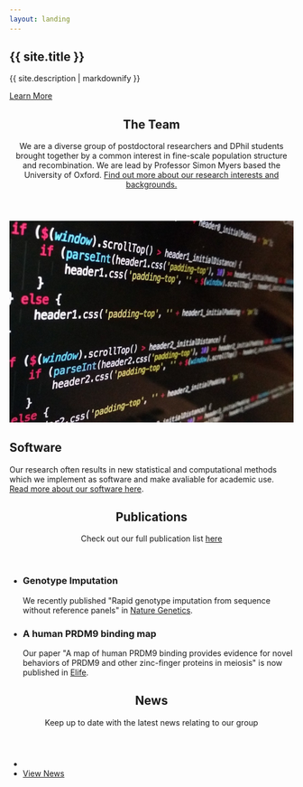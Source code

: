 ```yaml
---
layout: landing
---
```

<!-- Banner -->
<section id="banner">
<div class="inner">
<h2>{{ site.title }}</h2>
<p>{{ site.description | markdownify }}</p>
</div>
<a href="#one" class="more scrolly">Learn More</a>
</section>

<!-- One -->
<section id="one" class="wrapper style1 special">
<div class="inner">
<header class="major">
<h2>The Team</h2>
<p>We are a diverse group of postdoctoral researchers and DPhil students brought together by a common interest in fine-scale population structure and recombination. We are lead by Professor Simon Myers based the University of Oxford. <a href="people.html">Find out more about our research interests and backgrounds.</a></p>
</header>
</div>
</section>

<!-- Two -->
<section id="two" class="wrapper alt style2">
<section class="spotlight">
<div class="image"><img src="images/pic01.jpg" /></div><div class="content">
<h2>Software</h2>
Our research often results in new statistical and computational methods which we implement as software and make avaliable for academic use. <a href="software.html">Read more about our software here</a>.
</div>
</section>
</section>

<!-- Three -->
<section id="three" class="wrapper style3 special">
<div class="inner">
<header class="major">
<h2>Publications</h2>
<p>Check out our full publication list <a href="publications.html">here</a></p>
</header>
<ul class="features">
<li class="icon fa-newspaper-o">
<h3>Genotype Imputation</h3>
We recently published "Rapid genotype imputation from sequence without reference panels" in <a href="https://doi.org/10.1038/ng.3594">Nature Genetics</a>.
</li>
<li class="icon fa-newspaper-o">
<h3>A human PRDM9 binding map</h3>
Our paper "A map of human PRDM9 binding provides evidence for novel behaviors of PRDM9 and other zinc-finger proteins in meiosis" is now published in <a href="https://doi.org/10.7554/eLife.28383">Elife</a>.
</li>
</ul>
</div>
</section>

<!-- CTA -->
<section id="cta" class="wrapper style4">
<div class="inner">
<header>
<h2>News</h2>
<p>Keep up to date with the latest news relating to our group</p>
</header>
<ul class="actions vertical">
<li></li>
<li><a href="news.html" class="button fit">View News</a></li>
</ul>
</div>
</section>